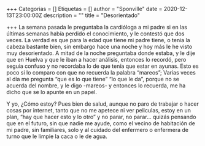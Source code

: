 +++
Categorias = []
Etiquetas = []
author = "Sponville"
date = 2020-12-13T23:00:00Z
description = ""
title = "Desorientado"

+++
La semana pasada le preguntaba la cardióloga a mi padre si en las últimas semanas había perdido el conocimiento, y le contestó que dos veces. La verdad es que para la edad que tiene mi padre tiene, o tenia la cabeza bastante bien, sin embargo hace una noche y hoy más le he visto muy desorientado. A mitad de la noche preguntaba donde estaba, y le dije que en Huelva y que le iban a hacer análisis, entonces lo recordó, pero seguia confuso y no recordaba lo de que tenía que estar en ayunas. Esto es poco si lo comparo con que no recuerda la palabra “mareos”; Varias veces al día me pregunta “que es lo que tiene” “lo que le da”, porque no se acuerda del nombre, y le digo -mareos- y entonces lo recuerda, me ha dicho que se lo apunte en un papel.

Y yo, ¿Cómo estoy? Pues bien de salud, aunque no paro de trabajar o hacer cosas por internet, tanto que no me apetece ni ver peliculas, estoy en un plan, “hay que hacer esto y lo otro” y no parar, no parar… quizás pensando que en el futuro, sin que nadie me ayude, como el vecino de habitación de mi padre, sin familiares, solo y al cuidado del enfermero o enfermera de turno que le limpie la caca o le de agua.